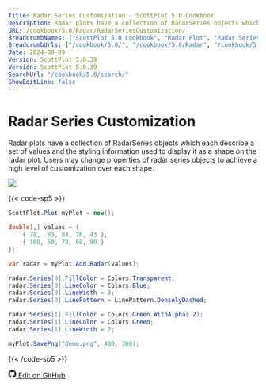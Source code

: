```yaml
---
Title: Radar Series Customization - ScottPlot 5.0 Cookbook
Description: Radar plots have a collection of RadarSeries objects which each describe a set of values and the styling information used to display it as a shape on the radar plot. Users may change properties of radar series objects to achieve a high level of customization over each shape.
URL: /cookbook/5.0/Radar/RadarSeriesCustomization/
BreadcrumbNames: ["ScottPlot 5.0 Cookbook", "Radar Plot", "Radar Series Customization"]
BreadcrumbUrls: ["/cookbook/5.0/", "/cookbook/5.0/Radar", "/cookbook/5.0/Radar/RadarSeriesCustomization"]
Date: 2024-09-09
Version: ScottPlot 5.0.39
Version: ScottPlot 5.0.39
SearchUrl: "/cookbook/5.0/search/"
ShowEditLink: false
---
```


# Radar Series Customization


Radar plots have a collection of RadarSeries objects which each describe a set of values and the styling information used to display it as a shape on the radar plot. Users may change properties of radar series objects to achieve a high level of customization over each shape.

[![](/cookbook/5.0/images/RadarSeriesCustomization.png?240908210824)](/cookbook/5.0/images/RadarSeriesCustomization.png?240908210824)

{{< code-sp5 >}}

```cs
ScottPlot.Plot myPlot = new();

double[,] values = {
    { 78,  83, 84, 76, 43 },
    { 100, 50, 70, 60, 90 }
};

var radar = myPlot.Add.Radar(values);

radar.Series[0].FillColor = Colors.Transparent;
radar.Series[0].LineColor = Colors.Blue;
radar.Series[0].LineWidth = 3;
radar.Series[0].LinePattern = LinePattern.DenselyDashed;

radar.Series[1].FillColor = Colors.Green.WithAlpha(.2);
radar.Series[1].LineColor = Colors.Green;
radar.Series[1].LineWidth = 2;

myPlot.SavePng("demo.png", 400, 300);

```

{{< /code-sp5 >}}

<a href='https://github.com/ScottPlot/ScottPlot/blob/main/src/ScottPlot5/ScottPlot5%20Cookbook/Recipes/PlotTypes/Radar.cs'><svg xmlns="http://www.w3.org/2000/svg" width="16" height="16" fill="currentColor" class="mb-1 bi bi-github" viewBox="0 0 16 16">
  <path d="M8 0C3.58 0 0 3.58 0 8c0 3.54 2.29 6.53 5.47 7.59.4.07.55-.17.55-.38 0-.19-.01-.82-.01-1.49-2.01.37-2.53-.49-2.69-.94-.09-.23-.48-.94-.82-1.13-.28-.15-.68-.52-.01-.53.63-.01 1.08.58 1.23.82.72 1.21 1.87.87 2.33.66.07-.52.28-.87.51-1.07-1.78-.2-3.64-.89-3.64-3.95 0-.87.31-1.59.82-2.15-.08-.2-.36-1.02.08-2.12 0 0 .67-.21 2.2.82.64-.18 1.32-.27 2-.27s1.36.09 2 .27c1.53-1.04 2.2-.82 2.2-.82.44 1.1.16 1.92.08 2.12.51.56.82 1.27.82 2.15 0 3.07-1.87 3.75-3.65 3.95.29.25.54.73.54 1.48 0 1.07-.01 1.93-.01 2.2 0 .21.15.46.55.38A8.01 8.01 0 0 0 16 8c0-4.42-3.58-8-8-8"/>
</svg> Edit on GitHub</a>


